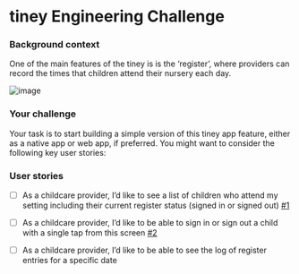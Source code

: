 # tiney Engineering Challenge


### Background context
One of the main features of the tiney is is the ‘register’, where providers can record the times that children attend their nursery each day. 

![image](https://user-images.githubusercontent.com/53922624/176121244-360f7fc2-0a80-4ce8-b89a-3dbfd9592581.png)


### Your challenge
Your task is to start building a simple version of this tiney app feature, either as a native app or web app, if preferred.
You might want to consider the following key user stories: 


### User stories
- [ ] As a childcare provider, I’d like to see a list of children who attend my setting including their current register status (signed in or signed out) [#1][i1]
- [ ] As a childcare provider, I’d like to be able to sign in or sign out a child with a single tap from this screen [#2][i2]
- [ ] As a childcare provider, I’d like to be able to see the log of register entries for a specific date


<!-- Issue references -->
[i1]: https://github.com/DogwishX/tiney-register/issues/1
[i2]: https://github.com/DogwishX/tiney-register/issues/2
